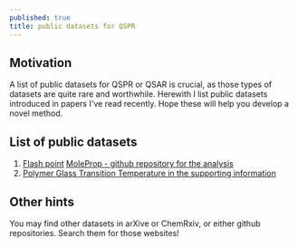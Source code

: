 ```yaml
---
published: true
title: public datasets for QSPR
---
```

## Motivation

A list of public datasets for QSPR or QSAR is crucial, as those types of datasets are quite rare and worthwhile. Herewith I list public datasets introduced in papers I've read recently. Hope these will help you develop a novel method.

## List of public datasets

1. [Flash point](https://onlinelibrary.wiley.com/doi/abs/10.1002/minf.201900101)
   [MoleProp - github repository for the analysis](https://github.com/uw-cmg/MoleProp)
1. [Polymer Glass Transition Temperature in the supporting information](https://pubs.acs.org/doi/suppl/10.1021/acs.jcim.9b00807)

## Other hints

You may find other datasets in arXive or ChemRxiv, or either github repositories. Search them for those websites!